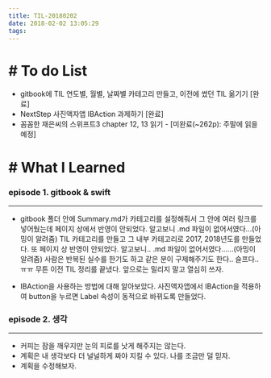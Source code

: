 ```yaml
---
title: TIL-20180202
date: 2018-02-02 13:05:29
tags: 
---
```


# # To do List

- gitbook에 TIL 연도별, 월별, 날짜별 카테고리 만들고, 이전에 썼던 TIL 옮기기 [완료]
- NextStep 사진액자앱 IBAction 과제하기 [완료]
- 꼼꼼한 재은씨의 스위프트3 chapter 12, 13 읽기 - [미완료(~262p): 주말에 읽을 예정]



# # What I Learned

### episode 1. gitbook & swift

---

- gitbook 폴더 안에 Summary.md가 카테고리를 설정해줘서 그 안에 여러 링크를 넣어뒀는데 페이지 상에서 반영이 안되었다.
알고보니 .md 파일이 없어서였다...(아밍이 알려줌)
TIL 카테고리를 만들고 그 내부 카테고리로 2017, 2018년도를 만들었다. 또 페이지 상 반영이 안되었다.
알고보니.. .md 파일이 없어서였다......(아밍이 알려줌)
사람은 반복된 실수를 한기도 하고 같은 분이 구제해주기도 한다.. 슬프다..ㅠㅠ
무튼 이전 TIL 정리를 끝냈다. 앞으로는 밀리지 말고 열심히 쓰자.

- IBAction을 사용하는 방법에 대해 알아보았다.
사진액자앱에서 IBAction을 적용하여 button을 누르면 Label 속성이 동적으로 바뀌도록 만들었다.


### episode 2. 생각

---

- 커피는 잠을 깨우지만 눈의 피로를 낫게 해주지는 않는다.
- 계획은 내 생각보다 더 널널하게 짜야 지킬 수 있다. 나를 조금만 덜 믿자.
- 계획을 수정해보자.
